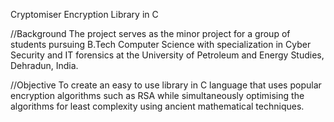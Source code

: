 ﻿Cryptomiser
Encryption Library in C


//Background
The project serves as the minor project for a group of students pursuing B.Tech Computer Science with specialization in Cyber Security and IT forensics at the University of Petroleum and Energy Studies, Dehradun, India. 

//Objective
To create an easy to use library in C language that uses popular encryption algorithms such as RSA while simultaneously optimising the algorithms for least complexity using ancient mathematical techniques. 


